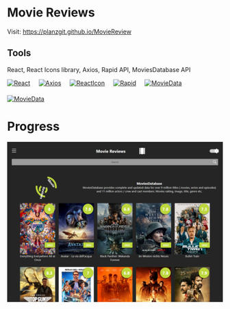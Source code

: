 # Movie Reviews

Visit: https://planzgit.github.io/MovieReview

## Tools

React, React Icons library, Axios, Rapid API, MoviesDatabase API

<div style="display:flex; flex-wrap: wrap; gap: 20px">

<a href="https://reactjs.org/" >
<img src="https://upload.wikimedia.org/wikipedia/commons/a/a7/React-icon.svg" alt="React" width="90px" height="90px">
</a>
<a href= "https://react-icons.github.io/react-icons" >
<img src="https://camo.githubusercontent.com/48d099290b4cb2d7937bcd96e8497cf1845b54a810a6432c70cf944b60b40c77/68747470733a2f2f7261776769742e636f6d2f676f72616e67616a69632f72656163742d69636f6e732f6d61737465722f72656163742d69636f6e732e737667" alt="Axios" width="90px" height="90px">
</a>
<a href="https://axios-http.com/" >
<img src="https://axios-http.com/assets/logo.svg" alt="ReactIcon" width="90px" height="90px">
</a>

<a href="https://rapidapi.com/hub">
<img src="https://scontent.fmri1-1.fna.fbcdn.net/v/t39.30808-1/314904962_5516051705096589_546327695983560603_n.jpg?stp=dst-jpg_p148x148&ccb=1-7&_nc_sid=1eb0c7&_nc_ohc=Y-8DVcyX9Z0AX-mJHFq&_nc_ht=scontent.fmri1-1.fna&oh=00_AfALwlUROKKGnjpOfgOWpsaEr45duRT6-JhoIq7X_-6zFg&oe=640EA38E" alt="Rapid" width="90px" height="90px">
</a>

<a href="https://rapidapi.com/user/SAdrian" >
<img src="https://rapidapi.com/cdn/images?url=https://rapidapi-prod-apis.s3.amazonaws.com/1ff7bd50-3297-4296-be2c-8c9623985696.png" alt="MovieData" width="90px" height="90px">
</a>

<a href="https://rapidapi.com/user/SAdrian" >
<img src="https://upload.wikimedia.org/wikipedia/commons/d/d5/CSS3_logo_and_wordmark.svg" alt="MovieData" width="90px" height="90px">
</a>

</div>

# Progress

![Preview](./Preview.png)